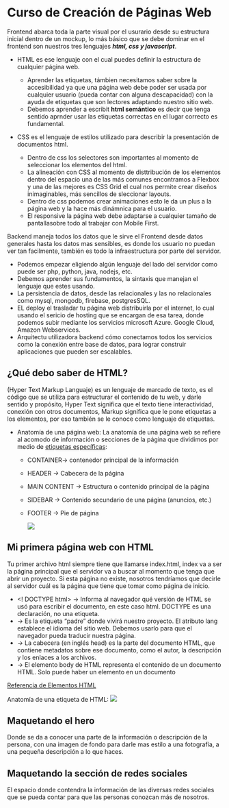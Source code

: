 # Curso de Creación de Páginas Web
  Frontend abarca toda la parte visual por el usurario desde su estructura inicial dentro de un mockup, lo más básico que se debe dominar en el frontend son nuestros tres lenguajes ***html, css y javascript***.

  - HTML es ese lenguaje con el cual puedes definir la estructura de cualquier página web.
    - Aprender las etiquetas, támbien necesitamos saber sobre la accesibilidad ya que una página web debe poder ser usada por cualquier usuario (pueda contar con alguna descapacidad) con la ayuda de etiquetas que son lectores adaptando nuestro sitio web. 
    - Debemos aprender a escribit **html semántico** es decir que tenga sentido aprnder usar las etiquetas correctas en el lugar correcto es fundamental.

  - CSS es el lenguaje de estilos utilizado para describir la presentación de documentos html.
    - Dentro de css los selectores son importantes al momento de seleccionar los elementos del html.
    - La alineación con CSS al momento de disttribución de los elementos dentro del espacio una de las más comunes encontramos a Flexbox y una de las mejores es CSS Grid el cual nos permite crear diseños inimaginables, más sencillos de sleccionar layouts.
    - Dentro de css podemos crear animaciones esto le da un plus a la página web y la hace más dinámnica para el usuario.
    - El responsive la página web debe adaptarse a cualquier tamaño de pantallasobre todo al trabajar con Mobile First.

  Backend maneja todos los datos que le sirve el Frontend desde datos generales hasta los datos mas sensibles, es donde los usuario no puedan ver tan facilmente, también es todo la infraestructura por parte del servidor.
  - Podemos empezar eligiendo algún lenguaje del lado del servidor como puede ser php, python, java, nodejs, etc.
  - Debemos aprender sus fundamentos, la sintaxis que manejan el lenguaje que estes usando.
  - La persistencia de datos, desde las relacionales y las no relacionales como mysql, mongodb, firebase, postgresSQL. 
  - EL deploy el trasladar tu página web distribuirla por el internet, lo cual usando el sericio de hosting que se encargan de esa tarea, donde podemos subir mediante los servicios microsoft Azure. Google Cloud, Amazon Webservices.
  - Arquitectu utilizadora backend cómo conectamos todos los servicios como la conexión entre base de datos, para lograr construir aplicaciones que pueden ser escalables.

## ¿Qué debo saber de HTML?
  (Hyper Text Markup Languaje) es un lenguaje de marcado de texto, es el código que se utiliza para estructurar el contenido de tu web, y darle sentido y propósito, Hyper Text significa que el texto tiene interactividad, conexión con otros documentos, Markup significa que le pone etiquetas a los elementos, por eso también se le conoce como lenguaje de etiquetas.

  - Anatomía de una página web:
    La anatomía de una página web se refiere al acomodo de información o secciones de la página que dividimos por medio de [etiquetas específicas](https://developer.mozilla.org/es/docs/Web/HTML):
    - CONTAINER→ contenedor principal de la información
    - HEADER → Cabecera de la página
    - MAIN CONTENT → Estructura o contenido principal de la página
    - SIDEBAR → Contenido secundario de una página (anuncios, etc.)
    - FOOTER → Pie de página

      ![](https://root-cuckoo-af5.notion.site/image/https%3A%2F%2Fs3-us-west-2.amazonaws.com%2Fsecure.notion-static.com%2Fa22f86c3-622e-4aa8-b60c-a145a47a759a%2FUntitled.png?table=block&id=0b925eec-ee3a-416a-9b3e-c47bb25acad2&spaceId=13288771-0d8b-469c-8940-e662d0415c68&width=2000&userId=&cache=v2)

## Mi primera página web con HTML
  Tu primer archivo html siempre tiene que llamarse index.html, index va a ser la página principal que el servidor va a buscar al momento que tenga que abrir un proyecto. Si esta página no existe, nosotros tendríamos que decirle al servidor cuál es la página que tiene que tomar como página de inicio.

  - <! DOCTYPE html> → Informa al navegador qué versión de HTML se usó para escribir el documento, en este caso html. DOCTYPE es una declaración, no una etiqueta.
  - <html lang=”es”> → Es la etiqueta “padre” donde vivirá nuestro proyecto. El atributo lang establece el idioma del sitio web. Debemos usarlo para que el navegador pueda traducir nuestra página.
  - <head> → La cabecera (en inglés head) es la parte del documento HTML, que contiene metadatos sobre ese documento, como el autor, la descripción y los enlaces a los archivos.
  - <body> → El elemento body de HTML representa el contenido de un documento HTML. Solo puede haber un elemento <body> en un documento

  [Referencia de Elementos HTML](https://developer.mozilla.org/es/docs/Web/HTML/Element)

  Anatomía de una etiqueta de HTML:
  ![](https://root-cuckoo-af5.notion.site/image/https%3A%2F%2Fs3-us-west-2.amazonaws.com%2Fsecure.notion-static.com%2F801829fb-1816-4ac6-bc01-2727bacde74a%2FUntitled.png?table=block&id=bb0e5eb8-7ccd-43eb-99ab-fbba3cb761e0&spaceId=13288771-0d8b-469c-8940-e662d0415c68&width=2000&userId=&cache=v2)


## Maquetando el hero
  Donde se da a conocer una parte de la información o descripción de la persona, con una imagen de fondo para darle mas estilo a una fotografía, a una pequeña descripción a lo que haces.

## Maquetando la sección de redes sociales
  El espacio donde contendra la información de las diversas redes sociales que se pueda contar para que las personas conozcan más de nosotros.
